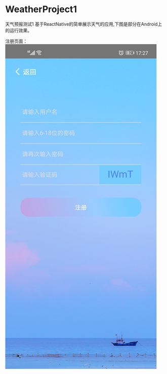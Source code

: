 # WeatherProject1
天气预报测试1
基于ReactNative的简单展示天气的应用,下图是部分在Android上的运行效果。

注册页面：
![Image text](https://raw.githubusercontent.com/suqinye/WeatherProject1/dev/app/image/images-folder/registered.jpg
)
